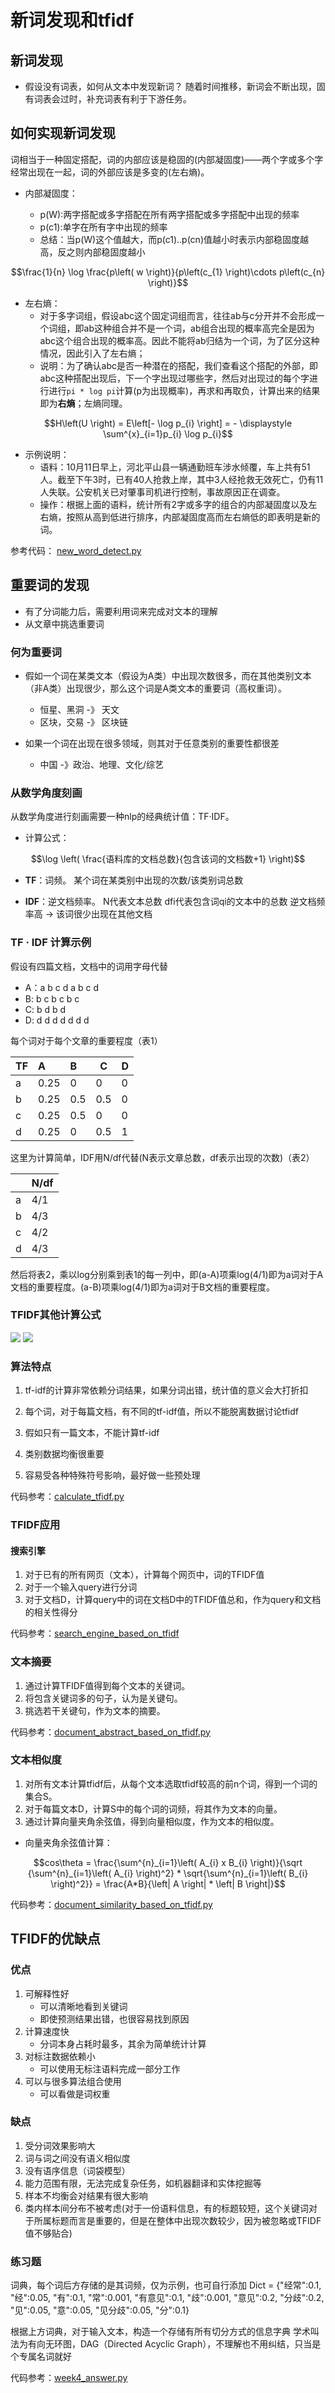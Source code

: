 # 新词发现和tfidf

## 新词发现

- 假设没有词表，如何从文本中发现新词？随着时间推移，新词会不断出现，固有词表会过时，补充词表有利于下游任务。 ## 如何实现新词发现

词相当于一种固定搭配，词的内部应该是稳固的(内部凝固度)——两个字或多个字经常出现在一起，词的外部应该是多变的(左右熵)。- 内部凝固度：
 
  - p(W):两字搭配或多字搭配在所有两字搭配或多字搭配中出现的频率
  - p(c1):单字在所有字中出现的频率
  - 总结：当p(W)这个值越大，而p(c1)..p(cn)值越小时表示内部稳固度越高，反之则内部稳固度越小

 ```math
 \frac{1}{n}  \log \frac{p\left( w \right)}{p\left(c_{1} \right)\cdots p\left(c_{n} \right)}
 ```
- 左右熵：
    - 对于多字词组，假设abc这个固定词组而言，往往ab与c分开并不会形成一个词组，即ab这种组合并不是一个词，ab组合出现的概率高完全是因为abc这个组合出现的概率高。因此不能将ab归结为一个词，为了区分这种情况，因此引入了左右熵；
    - 说明：为了确认abc是否一种潜在的搭配，我们查看这个搭配的外部，即abc这种搭配出现后，下一个字出现过哪些字，然后对出现过的每个字进行进行`pi * log pi`计算(p为出现概率)，再求和再取负，计算出来的结果即为**右熵**；左熵同理。
    ```math
H\left(U \right) = E\left[- \log p_{i} \right] = - \displaystyle \sum^{x}_{i=1}p_{i} \log p_{i}
```

- 示例说明：
    - 语料：10月11日早上，河北平山县一辆通勤班车涉水倾覆，车上共有51人。截至下午3时，已有40人抢救上岸，其中3人经抢救无效死亡，仍有11人失联。公安机关已对肇事司机进行控制，事故原因正在调查。
    - 操作：根据上面的语料，统计所有2字或多字的组合的内部凝固度以及左右熵，按照从高到低进行排序，内部凝固度高而左右熵低的即表明是新的词。

参考代码： [new_word_detect.py](./code/new_word_detect.py)
## 重要词的发现- 有了分词能力后，需要利用词来完成对文本的理解- 从文章中挑选重要词

### 何为重要词- 假如一个词在某类文本（假设为A类）中出现次数很多，而在其他类别文本（非A类）出现很少，那么这个词是A类文本的重要词（高权重词）。    - 恒星、黑洞 -》 天文
    - 区块，交易 -》 区块链-  如果一个词在出现在很多领域，则其对于任意类别的重要性都很差
    - 中国 -》政治、地理、文化/综艺

### 从数学角度刻画从数学角度进行刻画需要一种nlp的经典统计值：TF·IDF。

- 计算公式：

```math
\log \left( \frac{语料库的文档总数}{包含该词的文档数+1} \right)
```

- **TF**：词频。       某个词在某类别中出现的次数/该类别词总数- **IDF**：逆文档频率。       N代表文本总数       dfi代表包含词qi的文本中的总数       逆文档频率高 -> 该词很少出现在其他文档### TF · IDF 计算示例

假设有四篇文档，文档中的词用字母代替- A：a b c d a b c d- B: b c b c b c- C: b d b d- D: d d d d d d d每个词对于每个文章的重要程度（表1）

| TF | A    | B   | C   | D |
|----|:-----|:----|-----|---|
| a  | 0.25 | 0   | 0   | 0 |
| b  | 0.25 | 0.5 | 0.5 | 0 |
| c  | 0.25 | 0.5 | 0   | 0 |
| d  | 0.25 | 0   | 0.5 | 1 |

这里为计算简单，IDF用N/df代替(N表示文章总数，df表示出现的次数)（表2）

|   | N/df |
|---|------|
| a | 4/1  |
| b | 4/3  |
| c | 4/2  |
| d | 4/3  |

然后将表2，乘以log分别乘到表1的每一列中，即(a-A)项乘log(4/1)即为a词对于A文档的重要程度。(a-B)项乘log(4/1)即为a词对于B文档的重要程度。

### TFIDF其他计算公式
![](./image/1.png)
![](./image/2.png)

### 算法特点1. tf-idf的计算非常依赖分词结果，如果分词出错，统计值的意义会大打折扣2. 每个词，对于每篇文档，有不同的tf-idf值，所以不能脱离数据讨论tfidf3. 假如只有一篇文本，不能计算tf-idf4. 类别数据均衡很重要5. 容易受各种特殊符号影响，最好做一些预处理代码参考：[calculate_tfidf.py](./code/calaulate_tfidf.py)


### TFIDF应用

#### 搜索引擎1. 对于已有的所有网页（文本），计算每个网页中，词的TFIDF值2. 对于一个输入query进行分词3. 对于文档D，计算query中的词在文档D中的TFIDF值总和，作为query和文档的相关性得分代码参考：[search_engine_based_on_tfidf](./code/search_engine_based_on_tfidf.py)

### 文本摘要
1. 通过计算TFIDF值得到每个文本的关键词。2. 将包含关键词多的句子，认为是关键句。3. 挑选若干关键句，作为文本的摘要。

代码参考：[document_abstract_based_on_tfidf.py](./code/document_abstract_based_on_tfidf.py)

### 文本相似度
1. 对所有文本计算tfidf后，从每个文本选取tfidf较高的前n个词，得到一个词的集合S。2. 对于每篇文本D，计算S中的每个词的词频，将其作为文本的向量。3. 通过计算向量夹角余弦值，得到向量相似度，作为文本的相似度。

- 向量夹角余弦值计算：
```math
cos\theta = \frac{\sum^{n}_{i=1}\left( A_{i} x B_{i} \right)}{\sqrt {\sum^{n}_{i=1}\left( A_{i} \right)^2}  * \sqrt{\sum^{n}_{i=1}\left( B_{i} \right)^2}} = \frac{A*B}{\left| A \right| * \left| B \right|}
```

代码参考：[document_similarity_based_on_tfidf.py](./code/document_similarity_based_on_tfidf.py)


## TFIDF的优缺点

### 优点
1. 可解释性好    - 可以清晰地看到关键词    - 即使预测结果出错，也很容易找到原因2. 计算速度快    - 分词本身占耗时最多，其余为简单统计计算3. 对标注数据依赖小    - 可以使用无标注语料完成一部分工作4. 可以与很多算法组合使用    - 可以看做是词权重

### 缺点
1. 受分词效果影响大2. 词与词之间没有语义相似度3. 没有语序信息（词袋模型）4. 能力范围有限，无法完成复杂任务，如机器翻译和实体挖掘等5. 样本不均衡会对结果有很大影响6. 类内样本间分布不被考虑(对于一份语料信息，有的标题较短，这个关键词对于所属标题而言是重要的，但是在整体中出现次数较少，因为被忽略或TFIDF值不够贴合)    ### 练习题

词典，每个词后方存储的是其词频，仅为示例，也可自行添加
Dict = {"经常":0.1,
        "经":0.05,
        "有":0.1,
        "常":0.001,
        "有意见":0.1,
        "歧":0.001,
        "意见":0.2,
        "分歧":0.2,
        "见":0.05,
        "意":0.05,
        "见分歧":0.05,
        "分":0.1}


根据上方词典，对于输入文本，构造一个存储有所有切分方式的信息字典
学术叫法为有向无环图，DAG（Directed Acyclic Graph），不理解也不用纠结，只当是个专属名词就好

代码参考：[week4_answer.py](./code/week4_answer.py)
